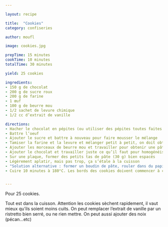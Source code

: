 ```yaml
---

layout: recipe

title:  "Cookies"
category: confiseries

author: moufl

image: cookies.jpg

prepTime: 15 minutes
cookTime: 10 minutes
totalTime: 30 minutes

yield: 25 cookies

ingredients:
- 150 g de chocolat
- 200 g de sucre roux
- 200 g de farine
- 1 œuf
- 100 g de beurre mou
- 1/2 sachet de levure chimique
- 1/2 cc d’extrait de vanille

directions:
- Hacher le chocolat en pépites (ou utiliser des pépites toutes faites mais c’est moins bon). Réserver au frais
- Battre l’oeuf
- Ajouter le sucre et battre à nouveau pour faire mousser le mélange
- Tamiser la farine et la levure et mélanger petit à petit, on doit obtenir un mélange sablé
- Ajouter les morceaux de beurre mou et travailler pour obtenir une pâte homogène
- Ajouter le chocolat et travailler juste ce qu’il faut pour homogénéiser
- Sur une plaque, former des petits tas de pâte (30 g) bien espacés
- Légèrement aplatir, mais pas trop, ça s’étale à la cuisson
- "Solution alternative : former un boudin de pâte, rouler dans du papier sulfurisé et placer au freezer le temps de préchauffer le four. On aura juste à couper des morceaux."
- Cuire 10 minutes à 180°C. Les bords des cookies doivent commencer à craqueler. Cuire selon le goût, penser qu’ils continuent à cuire une fois sortis du four.


---
```


Pour 25 cookies.

Tout est dans la cuisson. Attention les cookies sèchent rapidement, il vaut mieux qu’ils soient moins cuits. On peut remplacer l’extrait de vanille par un ristretto bien serré, ou ne rien mettre. On peut aussi ajouter des noix (pécan…etc)
